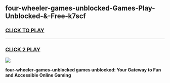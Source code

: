 
## four-wheeler-games-unblocked-Games-Play-Unblocked-&-Free-k7scf
<h3>
<a href="https://premium76.site?title=four-wheeler-games-unblocked&ref=24A">CLICK TO PLAY</a></h3>
<hr>

<h3>
<a href="https://premium76.site?title=four-wheeler-games-unblocked&ref=24A">CLICK 2 PLAY</a>
  
</h3>

<a href="https://premium76.site?title=four-wheeler-games-unblocked&ref=24A"><img src="https://clearcache.store/games.png"></a>


**four-wheeler-games-unblocked games unblocked: Your Gateway to Fun and Accessible Online Gaming**
